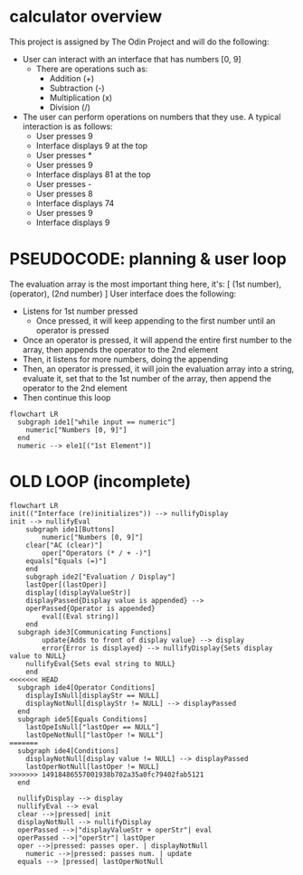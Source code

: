 # calculator overview

This project is assigned by The Odin Project and will do the following:

- User can interact with an interface that has numbers [0, 9]
  - There are operations such as:
    - Addition (+)
    - Subtraction (-)
    - Multiplication (x)
    - Division (/)
- The user can perform operations on numbers that they use. A typical interaction is as follows:
  - User presses 9
  - Interface displays 9 at the top
  - User presses \*
  - User presses 9
  - Interface displays 81 at the top
  - User presses -
  - User presses 8
  - Interface displays 74
  - User presses 9
  - Interface displays 9

# PSEUDOCODE: planning & user loop
The evaluation array is the most important thing here, it's: [ (1st number), (operator), (2nd number) ]
User interface does the following:
  - Listens for 1st number pressed
    - Once pressed, it will keep appending to the first number until an operator is pressed
  - Once an operator is pressed, it will append the entire first number to the array, then appends the operator to the 2nd element
  - Then, it listens for more numbers, doing the appending
  - Then, an operator is pressed, it will join the evaluation array into a string, evaluate it, set that to the 1st number of the array, then append the operator to the 2nd element
  - Then continue this loop

```mermaid
flowchart LR
  subgraph ide1["while input == numeric"]
    numeric["Numbers [0, 9]"]
  end
  numeric --> ele1[("1st Element")]
```

# OLD LOOP (incomplete)

```mermaid
flowchart LR
init(("Interface (re)initializes")) --> nullifyDisplay
init --> nullifyEval
	subgraph ide1[Buttons]
		numeric["Numbers [0, 9]"]
    clear["AC (clear)"]
		oper["Operators (* / + -)"]
    equals["Equals (=)"]
	end
	subgraph ide2["Evaluation / Display"]
    lastOper[(lastOper)]
    display[(displayValueStr)]
    displayPassed{Display value is appended} -->
    operPassed{Operator is appended}
		eval[(Eval string)]
	end
  subgraph ide3[Communicating Functions]
		update{Adds to front of display value} --> display
		error{Error is displayed} --> nullifyDisplay{Sets display value to NULL}
    nullifyEval{Sets eval string to NULL}
	end
<<<<<<< HEAD
  subgraph ide4[Operator Conditions]
    displayIsNull[displayStr == NULL]
    displayNotNull[displayStr != NULL] --> displayPassed
  end
  subgraph ide5[Equals Conditions]
    lastOpeIsNull["lastOper == NULL"]
    lastOpeNotNull["lastOper != NULL"]
=======
  subgraph ide4[Conditions]
    displayNotNull[display value != NULL] --> displayPassed
    lastOperNotNull[lastOper != NULL]
>>>>>>> 14918486557001938b702a35a0fc79402fab5121
  end

  nullifyDisplay --> display
  nullifyEval --> eval
  clear -->|pressed| init
  displayNotNull --> nullifyDisplay
  operPassed -->|"displayValueStr + operStr"| eval
  operPassed -->|"operStr"| lastOper
  oper -->|pressed: passes oper. | displayNotNull
	numeric -->|pressed: passes num. | update
  equals --> |pressed| lastOperNotNull
```
